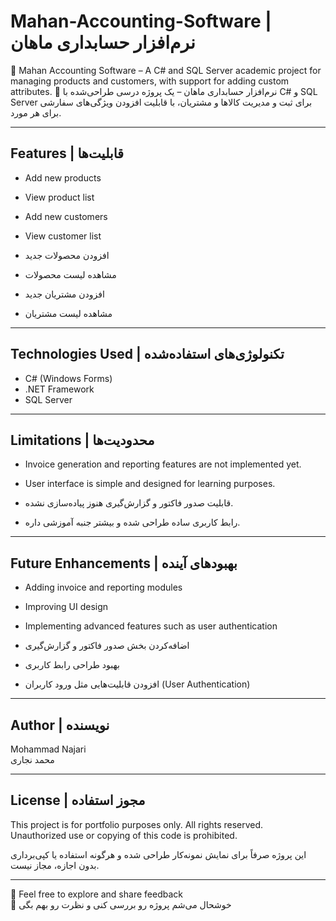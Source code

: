 # Mahan-Accounting-Software  | نرم‌افزار حسابداری ماهان
📌 Mahan Accounting Software – A C# and SQL Server academic project for managing products and customers, with support for adding custom attributes.  📌 نرم‌افزار حسابداری ماهان – یک پروژه درسی طراحی‌شده با C# و SQL Server برای ثبت و مدیریت کالاها و مشتریان، با قابلیت افزودن ویژگی‌های سفارشی برای هر مورد.

---

## Features | قابلیت‌ها
- Add new products  
- View product list  
- Add new customers  
- View customer list  

- افزودن محصولات جدید  
- مشاهده لیست محصولات  
- افزودن مشتریان جدید  
- مشاهده لیست مشتریان  

---

## Technologies Used | تکنولوژی‌های استفاده‌شده
- C# (Windows Forms)  
- .NET Framework  
- SQL Server  

---

## Limitations | محدودیت‌ها
- Invoice generation and reporting features are not implemented yet.  
- User interface is simple and designed for learning purposes.  

- قابلیت صدور فاکتور و گزارش‌گیری هنوز پیاده‌سازی نشده.  
- رابط کاربری ساده طراحی شده و بیشتر جنبه آموزشی داره.  

---

## Future Enhancements | بهبودهای آینده
- Adding invoice and reporting modules  
- Improving UI design  
- Implementing advanced features such as user authentication  

- اضافه‌کردن بخش صدور فاکتور و گزارش‌گیری  
- بهبود طراحی رابط کاربری  
- افزودن قابلیت‌هایی مثل ورود کاربران (User Authentication)  

---

## Author | نویسنده
Mohammad Najari  
محمد نجاری  

---

## License | مجوز استفاده
This project is for portfolio purposes only. All rights reserved.  
Unauthorized use or copying of this code is prohibited.  

این پروژه صرفاً برای نمایش نمونه‌کار طراحی شده و هرگونه استفاده یا کپی‌برداری بدون اجازه، مجاز نیست.

---

🙏 Feel free to explore and share feedback  
🧡 خوشحال می‌شم پروژه رو بررسی کنی و نظرت رو بهم بگی

